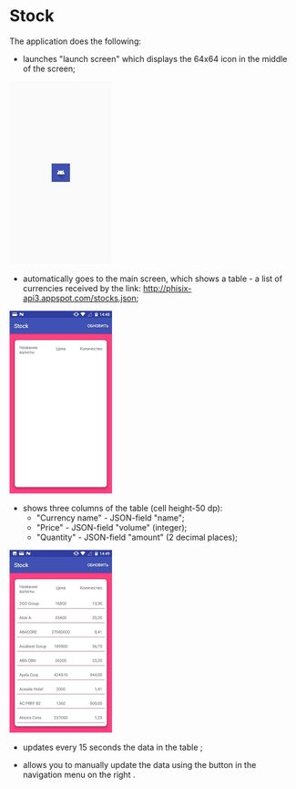 # Stock
The application does the following:
- launches "launch screen" which displays the 64x64 icon in the middle of the screen;

![launch screen](https://github.com/btow/Stock/blob/master/app/src/main/res/img1.jpg)

- automatically goes to the main screen, which shows a table - a list of currencies received by the link: http://phisix-api3.appspot.com/stocks.json;

![main screen](https://github.com/btow/Stock/blob/master/app/src/main/res/img2.jpg)

- shows three columns of the table (cell height-50 dp):
  - "Currency name" - JSON-field "name";
  - "Price" - JSON-field "volume" (integer);
  - "Quantity" - JSON-field "amount" (2 decimal places);

![shows three columns of the table](https://github.com/btow/Stock/blob/master/app/src/main/res/img3.jpg)

- updates every 15 seconds the data in the table ;

- allows you to manually update the data using the button in the navigation menu on the right .
